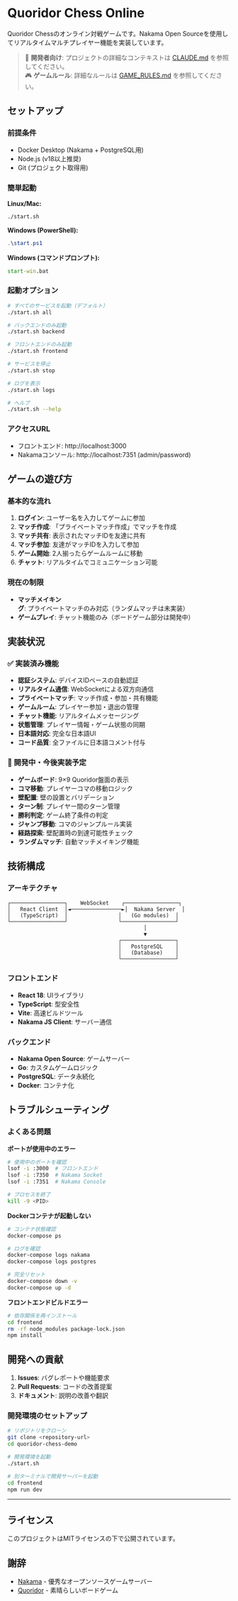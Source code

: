 # Quoridor Chess Online

Quoridor Chessのオンライン対戦ゲームです。Nakama Open Sourceを使用してリアルタイムマルチプレイヤー機能を実装しています。

> 📝 **開発者向け**: プロジェクトの詳細なコンテキストは [CLAUDE.md](./CLAUDE.md) を参照してください。  
> 🎮 **ゲームルール**: 詳細なルールは [GAME_RULES.md](./GAME_RULES.md) を参照してください。

## セットアップ

### 前提条件
- Docker Desktop (Nakama + PostgreSQL用)
- Node.js (v18以上推奨)
- Git (プロジェクト取得用)

### 簡単起動

**Linux/Mac:**
```bash
./start.sh
```

**Windows (PowerShell):**
```powershell
.\start.ps1
```

**Windows (コマンドプロンプト):**
```cmd
start-win.bat
```

### 起動オプション

```bash
# すべてのサービスを起動（デフォルト）
./start.sh all

# バックエンドのみ起動
./start.sh backend

# フロントエンドのみ起動
./start.sh frontend

# サービスを停止
./start.sh stop

# ログを表示
./start.sh logs

# ヘルプ
./start.sh --help
```

### アクセスURL
- フロントエンド: http://localhost:3000
- Nakamaコンソール: http://localhost:7351 (admin/password)

## ゲームの遊び方

### 基本的な流れ
1. **ログイン**: ユーザー名を入力してゲームに参加
2. **マッチ作成**: 「プライベートマッチ作成」でマッチを作成
3. **マッチ共有**: 表示されたマッチIDを友達に共有
4. **マッチ参加**: 友達がマッチIDを入力して参加
5. **ゲーム開始**: 2人揃ったらゲームルームに移動
6. **チャット**: リアルタイムでコミュニケーション可能

### 現在の制限
- **マッチメイキング**: プライベートマッチのみ対応（ランダムマッチは未実装）
- **ゲームプレイ**: チャット機能のみ（ボードゲーム部分は開発中）

## 実装状況

### ✅ 実装済み機能
- **認証システム**: デバイスIDベースの自動認証
- **リアルタイム通信**: WebSocketによる双方向通信  
- **プライベートマッチ**: マッチ作成・参加・共有機能
- **ゲームルーム**: プレイヤー参加・退出の管理
- **チャット機能**: リアルタイムメッセージング
- **状態管理**: プレイヤー情報・ゲーム状態の同期
- **日本語対応**: 完全な日本語UI
- **コード品質**: 全ファイルに日本語コメント付与

### 🚧 開発中・今後実装予定
- **ゲームボード**: 9×9 Quoridor盤面の表示
- **コマ移動**: プレイヤーコマの移動ロジック
- **壁配置**: 壁の設置とバリデーション
- **ターン制**: プレイヤー間のターン管理
- **勝利判定**: ゲーム終了条件の判定
- **ジャンプ移動**: コマのジャンプルール実装
- **経路探索**: 壁配置時の到達可能性チェック
- **ランダムマッチ**: 自動マッチメイキング機能

## 技術構成

### アーキテクチャ
```
┌─────────────────┐    WebSocket    ┌─────────────────┐
│   React Client  │◄────────────────►│  Nakama Server  │
│   (TypeScript)  │                │   (Go modules)  │
└─────────────────┘                └─────────────────┘
                                           │
                                           ▼
                                   ┌─────────────────┐
                                   │   PostgreSQL    │
                                   │   (Database)    │
                                   └─────────────────┘
```

### フロントエンド
- **React 18**: UIライブラリ
- **TypeScript**: 型安全性
- **Vite**: 高速ビルドツール
- **Nakama JS Client**: サーバー通信

### バックエンド
- **Nakama Open Source**: ゲームサーバー
- **Go**: カスタムゲームロジック
- **PostgreSQL**: データ永続化
- **Docker**: コンテナ化

## トラブルシューティング

### よくある問題

**ポートが使用中のエラー**
```bash
# 使用中のポートを確認
lsof -i :3000  # フロントエンド
lsof -i :7350  # Nakama Socket
lsof -i :7351  # Nakama Console

# プロセスを終了
kill -9 <PID>
```

**Dockerコンテナが起動しない**
```bash
# コンテナ状態確認
docker-compose ps

# ログを確認
docker-compose logs nakama
docker-compose logs postgres

# 完全リセット
docker-compose down -v
docker-compose up -d
```

**フロントエンドビルドエラー**
```bash
# 依存関係を再インストール
cd frontend
rm -rf node_modules package-lock.json
npm install
```

## 開発への貢献

1. **Issues**: バグレポートや機能要求
2. **Pull Requests**: コードの改善提案
3. **ドキュメント**: 説明の改善や翻訳

### 開発環境のセットアップ
```bash
# リポジトリをクローン
git clone <repository-url>
cd quoridor-chess-demo

# 開発環境を起動
./start.sh

# 別ターミナルで開発サーバーを起動
cd frontend
npm run dev
```

---

## ライセンス

このプロジェクトはMITライセンスの下で公開されています。

## 謝辞

- [Nakama](https://heroiclabs.com/nakama/) - 優秀なオープンソースゲームサーバー
- [Quoridor](https://en.wikipedia.org/wiki/Quoridor) - 素晴らしいボードゲーム